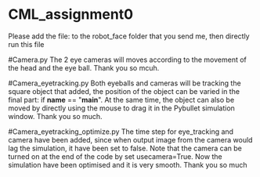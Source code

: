 # CML_assignment0


Please add the file: to the robot_face folder that you send me, then directly run this file

#Camera.py
The 2 eye cameras will moves according to the movement of the head and the eye ball. Thank you so mcuh.

#Camera_eyetracking.py
Both eyeballs and cameras will be tracking the square object that added, the position of the object can be varied in the final part: if __name__ == "__main__". At the same time, the object can also be moved by directly using the mouse to drag it in the Pybullet simulation window. Thank you so much.


#Camera_eyetracking_optimize.py
The time step for eye_tracking and camera have been added, since when output image from the camera would lag the simulation, it have been set to false. Note that the camera can be turned on at the end of the code by set usecamera=True. Now the simulation have been optimised and it is very smooth. Thank you so much
